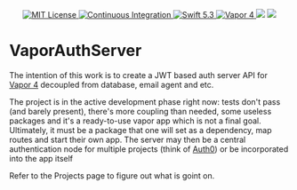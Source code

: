 <p align="center">
    <a href="LICENSE">
        <img src="https://img.shields.io/badge/license-MIT-brightgreen.svg?style=flat-square" alt="MIT License" />
    </a>
    <a href="https://github.com/smartello/VaporAuthServer/actions">
        <img src="https://github.com/smartello/VaporAuthServer/workflows/Swift/badge.svg?style=flat-square" alt="Continuous Integration" />
    </a>
    <a href="https://swift.org">
        <img src="https://img.shields.io/badge/swift-5.3-brightgreen.svg?style=flat-square" alt="Swift 5.3" />
    </a>
    <a href="https://vapor.codes">
        <img src="https://img.shields.io/badge/vapor-4.0-blue.svg?style=flat-square" alt="Vapor 4" />
    </a>
    <span>
        <img src="https://img.shields.io/github/release/smartello/VaporAuthServer?style=flat-square" />
    </span>
    <span>
        <img src="https://img.shields.io/github/last-commit/smartello/VaporAuthServer?style=flat-square" />
    </span>
</p>

# VaporAuthServer
The intention of this work is to create a JWT based auth server API for [Vapor 4](https://vapor.codes) decoupled from database, email agent and etc.

The project is in the active development phase right now: tests don't pass (and barely present), there's more coupling than needed, some useless packages and it's a ready-to-use vapor app which is not a final goal. Ultimately, it must be a package that one will set as a dependency, map routes and start their own app. The server may then be a central authentication node for multiple projects (think of [Auth0](https://auth0.com)) or be incorporated into the app itself

Refer to the Projects page to figure out what is goint on.
